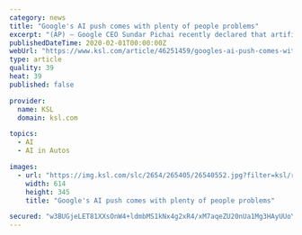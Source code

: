 ```yaml
---
category: news
title: "Google's AI push comes with plenty of people problems"
excerpt: "(AP) — Google CEO Sundar Pichai recently declared that artificial intelligence fueled by powerful ... driving vehicles developed by Alphabet's Waymo unit, which aim to do away with human drivers ..."
publishedDateTime: 2020-02-01T00:00:00Z
webUrl: "https://www.ksl.com/article/46251459/googles-ai-push-comes-with-plenty-of-people-problems"
type: article
quality: 39
heat: 39
published: false

provider:
  name: KSL
  domain: ksl.com

topics:
  - AI
  - AI in Autos

images:
  - url: "https://img.ksl.com/slc/2654/265405/26540552.jpg?filter=ksl/responsive_story_lg"
    width: 614
    height: 345
    title: "Google's AI push comes with plenty of people problems"

secured: "w3BUGjeLET81XXsOnW4+ldmbMS1kNx4g2xR4/xM7aqeZU20nUa1Mg3HAyUUoYvmmIMFisEeplfsYw4LgPdskLtdCGm8EwMvgXrk731ezBPgyngw/6e6k2wHb4/IRwpIyed5DbODtN06IMb/k8WOTMDDQZuEIrdxpeYCdtFifhHKumzGq/1B0NGfUwokIUW9NuayFPmq8VUp8avC2e7hxACsM3ps0wDdWuXRN67AeXKsPW0AH4gDfbZUqcSfFX9CdLZeALI/1Jsj/3tVFOrwCgZI8xmG6VXQQHccCJtarxvPzJ3/G352EuFBehNeeGlxC;6q5frQv0Gt/PX+adL4WiKw=="
---
```


